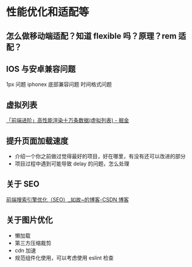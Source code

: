 
# 性能优化和适配等

## 怎么做移动端适配？知道 flexible 吗？原理？rem 适配？

## IOS 与安卓兼容问题

1px 问题
iphonex 底部兼容问题
时间格式问题

## 虚拟列表

[「前端进阶」高性能渲染十万条数据(虚拟列表) - 掘金](https://juejin.cn/post/6844903982742110216)

## 提升页面加载速度

- 介绍一个你之前做过觉得最好的项目，好在哪里，有没有还可以改进的部分
- 项目过程中遇到可能导致 delay 的问题，怎么处理

## 关于 SEO

[前端搜索引擎优化（SEO）\_如故~的博客-CSDN 博客](https://blog.csdn.net/weixin_45899230/article/details/107512596)

## 关于图片优化

- 懒加载
- 第三方压缩裁剪
- cdn 加速
- 规范组件化使用，可以考虑使用 eslint 检查
